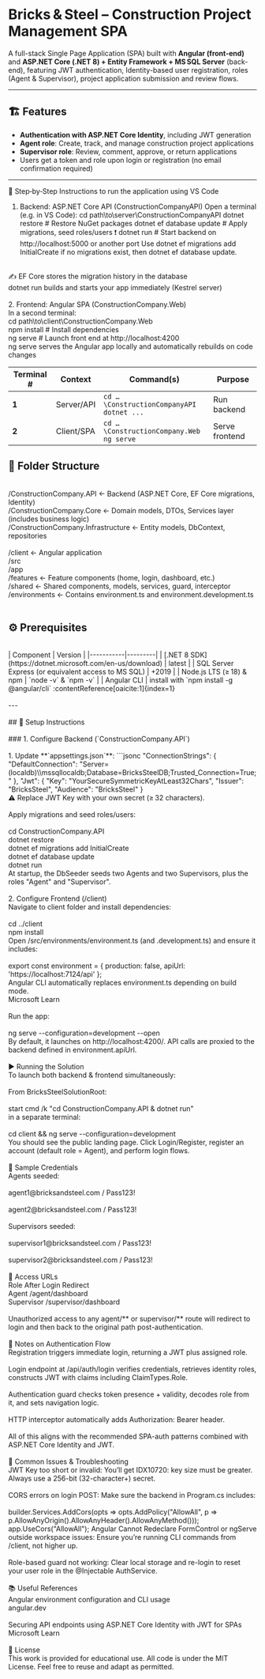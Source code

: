 # Bricks & Steel – Construction Project Management SPA

A full-stack Single Page Application (SPA) built with **Angular (front-end)** and **ASP.NET Core (.NET 8) + Entity Framework + MS SQL Server** (back-end), featuring JWT authentication, Identity-based user registration, roles (Agent & Supervisor), project application submission and review flows.<br>

---

## 🏗️ Features

- **Authentication with ASP.NET Core Identity**, including JWT generation  
- **Agent role**: Create, track, and manage construction project applications  
- **Supervisor role**: Review, comment, approve, or return applications  
- Users get a token and role upon login or registration (no email confirmation required)

---

🚀 Step‑by‑Step Instructions to run the application using VS Code

1. Backend: ASP.NET Core API (ConstructionCompanyAPI)
Open a terminal (e.g. in VS Code):
cd path\to\server\ConstructionCompanyAPI
dotnet restore                        # Restore NuGet packages
dotnet ef database update            # Apply migrations, seed roles/users ❗️
dotnet run                           # Start backend on http://localhost:5000 or another port
Use dotnet ef migrations add InitialCreate if no migrations exist, then dotnet ef database update.<br>
<br>
✍️ EF Core stores the migration history in the database<br>
dotnet run builds and starts your app immediately (Kestrel server)<br>
<br>
2. Frontend: Angular SPA (ConstructionCompany.Web)<br>
In a second terminal:<br>
cd path\to\client\ConstructionCompany.Web<br>
npm install                          # Install dependencies<br>
ng serve                             # Launch front end at http://localhost:4200<br>
ng serve serves the Angular app locally and automatically rebuilds on code changes<br>

| Terminal # | Context     | Command(s)                                    | Purpose        |
| ---------- | ----------- | --------------------------------------------- | -------------- |
| **1**      | Server/API  | `cd …\ConstructionCompanyAPI`<br>`dotnet ...` | Run backend    |
| **2**      | Client/SPA | `cd …\ConstructionCompany.Web`<br>`ng serve`  | Serve frontend |


## 🧾 Folder Structure<br>
<br>
/ConstructionCompany.API ← Backend (ASP.NET Core, EF Core migrations, Identity)<br>
/ConstructionCompany.Core ← Domain models, DTOs, Services layer (includes business logic)<br>
/ConstructionCompany.Infrastructure ← Entity models, DbContext, repositories<br>
<br>
/client ← Angular application<br>
/src<br>
/app<br>
/features ← Feature components (home, login, dashboard, etc.)<br>
/shared ← Shared components, models, services, guard, interceptor<br>
/environments ← Contains environment.ts and environment.development.ts<br>
<br>

## ⚙️ Prerequisites<br>
<br>
| Component | Version |
|-----------|---------|
| [.NET 8 SDK](https://dotnet.microsoft.com/en-us/download) | latest |
| SQL Server Express (or equivalent access to MS SQL) | +2019 |
| Node.js LTS (≥ 18) & npm | `node -v` & `npm -v` |
| Angular CLI | install with `npm install -g @angular/cli` :contentReference[oaicite:1]{index=1}<br>
<br>
---<br>
<br>
## 🔧 Setup Instructions<br>
<br>
### 1. Configure Backend (`ConstructionCompany.API`)<br>
<br>
1. Update **`appsettings.json`**:
   ```jsonc
   "ConnectionStrings": {
     "DefaultConnection": "Server=(localdb)\\mssqllocaldb;Database=BricksSteelDB;Trusted_Connection=True;"
   },
   "Jwt": {
     "Key": "YourSecureSymmetricKeyAtLeast32Chars",
     "Issuer": "BricksSteel",
     "Audience": "BricksSteel"
   }<br>
⚠️ Replace JWT Key with your own secret (≥ 32 characters).<br>
<br>
Apply migrations and seed roles/users:<br>
<br>
cd ConstructionCompany.API<br>
dotnet restore<br>
dotnet ef migrations add InitialCreate<br>
dotnet ef database update<br>
dotnet run<br>
At startup, the DbSeeder seeds two Agents and two Supervisors, plus the roles "Agent" and "Supervisor".<br>
<br>
2. Configure Frontend (/client)<br>
Navigate to client folder and install dependencies:<br>
<br>
cd ../client<br>
npm install<br>
Open /src/environments/environment.ts (and .development.ts) and ensure it includes:<br>
<br>
export const environment = {
  production: false,
  apiUrl: 'https://localhost:7124/api'
};<br>
Angular CLI automatically replaces environment.ts depending on build mode. <br>
Microsoft Learn<br>
<br>
Run the app:<br>
<br>
ng serve --configuration=development --open<br>
By default, it launches on http://localhost:4200/. API calls are proxied to the backend defined in environment.apiUrl.<br>
<br>
▶️ Running the Solution<br>
To launch both backend & frontend simultaneously:<br>
<br>
From BricksSteelSolutionRoot:<br>
<br>
start cmd /k "cd ConstructionCompany.API & dotnet run"<br>
in a separate terminal:<br>
<br>
cd client && ng serve --configuration=development<br>
You should see the public landing page. Click Login/Register, register an account (default role = Agent), and perform login flows.<br>
<br>
🔐 Sample Credentials<br>
Agents seeded:<br>
<br>
agent1@bricksandsteel.com / Pass123!<br>
<br>
agent2@bricksandsteel.com / Pass123!<br>
<br>
Supervisors seeded:<br>
<br>
supervisor1@bricksandsteel.com / Pass123!<br>
<br>
supervisor2@bricksandsteel.com / Pass123!<br>
<br>
🚪 Access URLs<br>
Role	After Login Redirect<br>
Agent	/agent/dashboard<br>
Supervisor	/supervisor/dashboard<br>
<br>
Unauthorized access to any agent/** or supervisor/** route will redirect to login and then back to the original path post-authentication.<br>
<br>
🎯 Notes on Authentication Flow<br>
Registration triggers immediate login, returning a JWT plus assigned role.<br>
<br>
Login endpoint at /api/auth/login verifies credentials, retrieves identity roles, constructs JWT with claims including ClaimTypes.Role.<br>
<br>
Authentication guard checks token presence + validity, decodes role from it, and sets navigation logic.<br>
<br>
HTTP interceptor automatically adds Authorization: Bearer <token> header.<br>
<br>
All of this aligns with the recommended SPA-auth patterns combined with ASP.NET Core Identity and JWT. <br>
<br>
📌 Common Issues & Troubleshooting<br>
JWT Key too short or invalid: You’ll get IDX10720: key size must be greater. Always use a 256-bit (32-character+) secret.<br>
<br>
CORS errors on login POST: Make sure the backend in Program.cs includes:<br>
<br>
builder.Services.AddCors(opts => opts.AddPolicy("AllowAll", p =>
     p.AllowAnyOrigin().AllowAnyHeader().AllowAnyMethod()));
app.UseCors("AllowAll");
Angular Cannot Redeclare FormControl or ngServe outside workspace issues: Ensure you’re running CLI commands from /client, not higher up.<br>
<br>
Role-based guard not working: Clear local storage and re-login to reset your user role in the @Injectable AuthService.<br>
<br>
📚 Useful References<br>
Angular environment configuration and CLI usage <br>
angular.dev<br>
<br>
Securing API endpoints using ASP.NET Core Identity with JWT for SPAs <br>
Microsoft Learn<br>
<br>
📄 License<br>
This work is provided for educational use. All code is under the MIT License. Feel free to reuse and adapt as permitted.<br>

